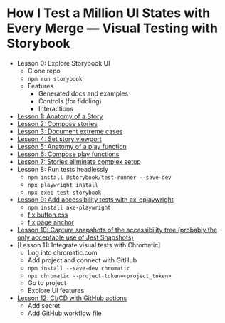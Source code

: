 # How I Test a Million UI States with Every Merge — Visual Testing with Storybook

- Lesson 0: Explore Storybook UI
  - Clone repo
  - `npm run storybook`
  - Features
    - Generated docs and examples
    - Controls (for fiddling)
    - Interactions
- [Lesson 1: Anatomy of a Story](./src/stories/Button.stories.js#L5)
- [Lesson 2: Compose stories](./src/stories/Button.stories.js#L60)
- [Lesson 3: Document extreme cases](./src/stories/Header.stories.js#L29)
- [Lesson 4: Set story viewport](./src/stories/Header.stories.js#L54)
- [Lesson 5: Anatomy of a play function](./src/stories/Page.stories.js#L16)
- [Lesson 6: Compose play functions](./src/stories/Page.stories.js#L41)
- [Lesson 7: Stories eliminate complex setup](./src/stories/Page.jsx#L7)
- Lesson 8: Run tests headlessly
  - `npm install @storybook/test-runner --save-dev`
  - `npx playwright install`
  - `npx exec test-storybook`
- [Lesson 9: Add accessibility tests with ax-eplaywright](./.storybook/test-runner.js#L2)
  - `npm install axe-playwright`
  - [fix button.css](./src/stories/button.css#L12)
  - [fix page anchor](./src/stories/page.css#L27)
- [Lesson 10: Capture snapshots of the accessibility tree (probably the only acceptable use of Jest Snapshots)](./.storybook/test-runner.js#L32)
- [Lesson 11: Integrate visual tests with Chromatic]
  - Log into chromatic.com
  - Add project and connect with GitHub
  - `npm install --save-dev chromatic`
  - `npx chromatic --project-token=<project_token>`
  - Go to project
  - Explore UI features
- [Lesson 12: CI/CD with GitHub actions](./.github/workflows/chromatic.yml)
  - Add secret
  - Add GitHub workflow file